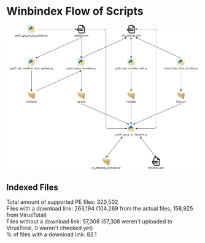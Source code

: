 # Winbindex Flow of Scripts

![winbindex-scripts-flow.png](winbindex-scripts-flow.png)

## Indexed Files

<!--FileStats-->
Total amount of supported PE files: 320,502  
Files with a download link: 263,194 (104,269 from the actual files, 158,925 from VirusTotal)  
Files without a download link: 57,308 (57,308 weren't uploaded to VirusTotal, 0 weren't checked yet)  
% of files with a download link: 82.1  
<!--/FileStats-->
